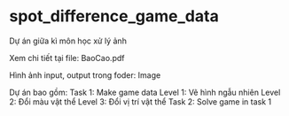 # spot_difference_game_data
Dự án giữa kì môn học xử lý ảnh

Xem chi tiết tại file: BaoCao.pdf

Hình ảnh input, output trong foder: Image

Dự án bao gồm:
Task 1: Make game data
    Level 1: Vẽ hình ngẫu nhiên
    Level 2: Đổi màu vật thể
    Level 3: Đổi vị trí vật thể
Task 2: Solve game in task 1
